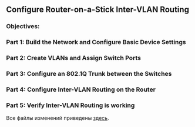 
## Configure Router-on-a-Stick Inter-VLAN Routing

### Objectives:

### Part 1: Build the Network and Configure Basic Device Settings

### Part 2: Create VLANs and Assign Switch Ports

### Part 3: Configure an 802.1Q Trunk between the Switches

### Part 4: Configure Inter-VLAN Routing on the Router

### Part 5: Verify Inter-VLAN Routing is working


Все файлы изменений приведены [здесь](conf/).

